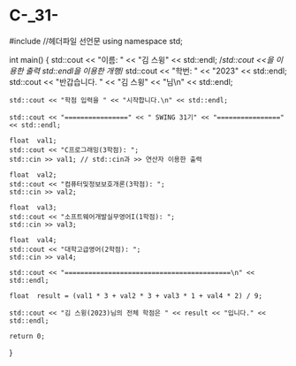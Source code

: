# C-_31-
#include <iostream> //헤더파일 선언문
using namespace std;

int main()
{
	std::cout << "이름: " << "김 스윙" << std::endl;   /*std::cout <<을 이용한 출력 
	                                                   std::endl을 이용한 개행*/
	std::cout << "학번: " << "2023" << std::endl;
	std::cout << "반갑습니다. " << "김 스윙" << "님\n" << std::endl;

	std::cout << "학점 입력을 " << "시작합니다.\n" << std::endl;

	std::cout << "================" << " SWING 31기" << "================" << std::endl;

	float  val1;
	std::cout << "C프로그래밍(3학점): ";
	std::cin >> val1; // std::cin과 >> 연산자 이용한 출력

	float  val2;
	std::cout << "컴퓨터및정보보호개론(3학점): ";
	std::cin >> val2;

	float  val3;
	std::cout << "소프트웨어개발실무영어I(1학점): ";
	std::cin >> val3;

	float  val4;
	std::cout << "대학고급영어(2학점): ";
	std::cin >> val4;

	std::cout << "==========================================\n" << std::endl;

	float  result = (val1 * 3 + val2 * 3 + val3 * 1 + val4 * 2) / 9;
	
	std::cout << "김 스윙(2023)님의 전체 학점은 " << result << "입니다." << std::endl;

	return 0;

}

